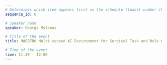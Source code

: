 ```yaml
---
# Determines which item appears first on the schedule (lowest number (0) appears first)
sequence_id: 6

# Speaker name
speaker: George Mylonas

# Title of the event
title: MAESTRO Multi-sensed AI Environment for Surgical Task and Role Optimisation

# Time of the event
time: 11:30 - 12:00
---
```


